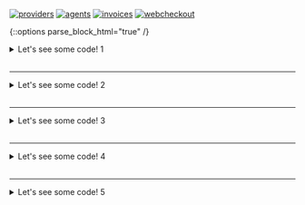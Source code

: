 [![providers](https://img.shields.io/badge/doc-Providers-success)](https://shafizod.github.io/providers)
[![agents](https://img.shields.io/badge/doc-Agents-success)](https://shafizod.github.io/agents)
[![invoices](https://img.shields.io/badge/doc-Invoices-success)](https://shafizod.github.io/invoices)
[![webcheckout](https://img.shields.io/badge/doc-Webcheckout-success)](https://shafizod.github.io/webcheckout)

{::options parse_block_html="true" /}

<details><summary markdown="span">Let's see some code! 1</summary>
```python
print('Hello World!')
```
Of course, it has to be Hello World, right?
</details>
<br/>

<hr />

<details>
<summary markdown="span">Let's see some code! 2</summary>
```python
print('Hello World!')
```
Of course, it has to be Hello World, right?
</details>
<br/>

<hr />

<details>
<summary markdown="span">Let's see some code! 3</summary>

```python
print('Hello World!')
```

Of course, it has to be Hello World, right?
</details>
<br/>

<hr />

<details>
    <summary markdown="span">Let's see some code! 4</summary>
    ```python
    print('Hello World!')
    ```
    Of course, it has to be Hello World, right?
    </details>
<br/>

<hr />

<details>
    <summary markdown="span">Let's see some code! 5</summary>

```python
print('Hello World!')
```

    Of course, it has to be Hello World, right?
    </details>
<br/>

{::options parse_block_html="false" /}